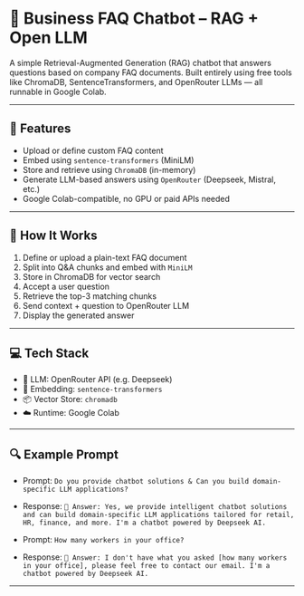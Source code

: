 # 🤖 Business FAQ Chatbot – RAG + Open LLM

A simple Retrieval-Augmented Generation (RAG) chatbot that answers questions based on company FAQ documents. Built entirely using free tools like ChromaDB, SentenceTransformers, and OpenRouter LLMs — all runnable in Google Colab.

---

## 🧠 Features

- Upload or define custom FAQ content
- Embed using `sentence-transformers` (MiniLM)
- Store and retrieve using `ChromaDB` (in-memory)
- Generate LLM-based answers using `OpenRouter` (Deepseek, Mistral, etc.)
- Google Colab-compatible, no GPU or paid APIs needed

---

## 🧪 How It Works

1. Define or upload a plain-text FAQ document
2. Split into Q&A chunks and embed with `MiniLM`
3. Store in ChromaDB for vector search
4. Accept a user question
5. Retrieve the top-3 matching chunks
6. Send context + question to OpenRouter LLM
7. Display the generated answer

---

## 💻 Tech Stack

- 🧠 LLM: OpenRouter API (e.g. Deepseek)
- 🧾 Embedding: `sentence-transformers`
- 📦 Vector Store: `chromadb`
- ☁️ Runtime: Google Colab

---

## 🔍 Example Prompt

- Prompt: `Do you provide chatbot solutions & Can you build domain-specific LLM applications?`

- Response: `💬 Answer: Yes, we provide intelligent chatbot solutions and can build domain-specific LLM applications tailored for retail, HR, finance, and more. I'm a chatbot powered by Deepseek AI.`

- Prompt: `How many workers in your office?`
- Response: `💬 Answer: I don't have what you asked [how many workers in your office], please feel free to contact our email. I'm a chatbot powered by Deepseek AI.` 
---
